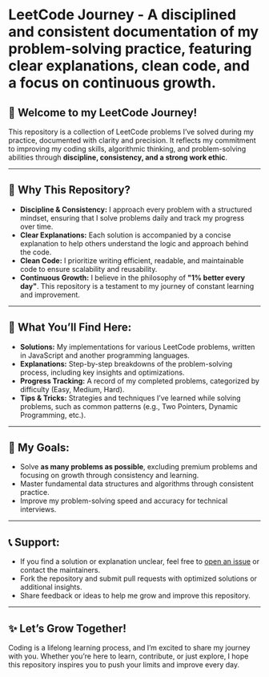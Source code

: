 # LeetCode Journey - A disciplined and consistent documentation of my problem-solving practice, featuring clear explanations, clean code, and a focus on continuous growth.

## 🌟 Welcome to my LeetCode Journey!

This repository is a collection of LeetCode problems I’ve solved during my practice, documented with clarity and precision. It reflects my commitment to improving my coding skills, algorithmic thinking, and problem-solving abilities through **discipline, consistency, and a strong work ethic**.

---

## 🎯 Why This Repository?

- **Discipline & Consistency:** I approach every problem with a structured mindset, ensuring that I solve problems daily and track my progress over time.
- **Clear Explanations:** Each solution is accompanied by a concise explanation to help others understand the logic and approach behind the code.
- **Clean Code:** I prioritize writing efficient, readable, and maintainable code to ensure scalability and reusability.
- **Continuous Growth:** I believe in the philosophy of **"1% better every day"**. This repository is a testament to my journey of constant learning and improvement.

---

## 🌱 What You’ll Find Here:

- **Solutions:** My implementations for various LeetCode problems, written in JavaScript and another programming languages.
- **Explanations:** Step-by-step breakdowns of the problem-solving process, including key insights and optimizations.
- **Progress Tracking:** A record of my completed problems, categorized by difficulty (Easy, Medium, Hard).
- **Tips & Tricks:** Strategies and techniques I’ve learned while solving problems, such as common patterns (e.g., Two Pointers, Dynamic Programming, etc.).

---

## 🚀 My Goals:

- Solve **as many problems as possible**, excluding premium problems and focusing on growth through consistency and learning.
- Master fundamental data structures and algorithms through consistent practice.
- Improve my problem-solving speed and accuracy for technical interviews.

---

## 📞 Support:

- If you find a solution or explanation unclear, feel free to [open an issue](https://github.com/bagusvalentinoo/express-restful-api-search-filter-pagination/issues) or contact the maintainers.
- Fork the repository and submit pull requests with optimized solutions or additional insights.
- Share feedback or ideas to help me grow and improve this repository.

---

## ✨ Let’s Grow Together!

Coding is a lifelong learning process, and I’m excited to share my journey with you. Whether you’re here to learn, contribute, or just explore, I hope this repository inspires you to push your limits and improve every day.
